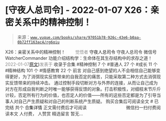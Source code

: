 # [守夜人总司令] - 2022-01-07 X26：亲密关系中的精神控制！

> 来源：[`www.yuque.com/books/share/97051b78-926c-43e6-b0aa-0b72ff163ac4/rg6qiu`](https://www.yuque.com/books/share/97051b78-926c-43e6-b0aa-0b72ff163ac4/rg6qiu)

<ne-p id="520f42f3293818f927861ebbd5b15da4_p_0" data-lake-id="520f42f3293818f927861ebbd5b15da4_p_0"><ne-text id="u2af84d71" style="color: rgb(51, 51, 51);">X26：亲密关系中的精神控制！</ne-text></ne-p> <ne-p id="a2994d4e0914ae09286d8ea5d9b51ea7" data-lake-id="a2994d4e0914ae09286d8ea5d9b51ea7"><ne-text id="u2c98f416" ne-fontsize="12" style="color: rgb(255, 255, 255);">原创</ne-text><ne-text id="u407f126d" style="color: rgb(140, 140, 140);">觉悟者</ne-text> <ne-text id="u8ea72e67" ne-fontsize="14">守夜人总司令</ne-text></ne-p> <ne-p id="237124d407ae708198f7dec6e66cd979" data-lake-id="237124d407ae708198f7dec6e66cd979"><ne-text id="u1439740c" ne-fontsize="14" ne-bold="true" style="color: rgb(51, 51, 51);">守夜人总司令</ne-text></ne-p> <ne-p id="6eafc00421e73fd8f6a6061a7e39c413" data-lake-id="6eafc00421e73fd8f6a6061a7e39c413"><ne-text id="ua129dbcb" ne-fontsize="14" style="color: rgb(51, 51, 51);">微信号</ne-text><ne-text id="u2fca3293" ne-fontsize="14" style="color: rgb(51, 51, 51);">WatcherCommander</ne-text></ne-p> <ne-p id="3036de3712dd9ed71fd930db28c8b23c" data-lake-id="3036de3712dd9ed71fd930db28c8b23c"><ne-text id="ubdf23587" ne-fontsize="14" style="color: rgb(51, 51, 51);">功能介绍</ne-text><ne-text id="u2c5d7a8b" ne-fontsize="14" style="color: rgb(51, 51, 51);">结构学：生命体在其生存结构中的求存之道！</ne-text></ne-p> <ne-p id="ebfe03ecce1b4861f968367273e1865a" data-lake-id="ebfe03ecce1b4861f968367273e1865a"><ne-text id="u26c6b22a" style="color: rgb(140, 140, 140);">2022-01-07</ne-text>[<ne-text id="u2df8fdf0" ne-fontsize="14">原文</ne-text>](https://mp.weixin.qq.com/s?__biz=MzAxNDk1NjI2Mw==&mid=2247487736&idx=1&sn=fb39520992bb22568e3a31c89b9f40f0&chksm=9b8a3370acfdba66c77d1425610a5d7cc26e23090708151880b117e45931eceb82e4ad69a020#rd))<ne-text id="ufc8e1954" ne-fontsize="14" style="color: rgb(140, 140, 140);">发表于</ne-text></ne-p> <ne-p id="35b8e5f633e34d68e6cb04e4df98d40b" data-lake-id="35b8e5f633e34d68e6cb04e4df98d40b"><ne-text id="u612e721c" style="color: rgb(51, 51, 51);">收录于合集</ne-text></ne-p> <ne-p id="758f18e16f485295e673fc296cc8e1cf" data-lake-id="758f18e16f485295e673fc296cc8e1cf"><ne-text id="u2df39126" style="color: rgb(51, 51, 51);">#精神控制 7 个</ne-text></ne-p> <ne-p id="5673c3a196d3a2761579edb60c4e254f" data-lake-id="5673c3a196d3a2761579edb60c4e254f"><ne-text id="uec4ea49f" style="color: rgb(51, 51, 51);">#普通人 27 个</ne-text></ne-p> <ne-p id="aa82a406308dd430a8be30018f6ad6b3" data-lake-id="aa82a406308dd430a8be30018f6ad6b3"><ne-text id="u4d5174fa" style="color: rgb(51, 51, 51);">#成长 11 个</ne-text></ne-p> <ne-p id="45065b6435963570df1efb3794659736" data-lake-id="45065b6435963570df1efb3794659736"><ne-text id="ueed1c320" style="color: rgb(51, 51, 51);">#精神结构 101 个</ne-text></ne-p> <ne-p id="c588e5cd1d8f68b47269ca32add27b0d" data-lake-id="c588e5cd1d8f68b47269ca32add27b0d"><ne-text id="u10cba98f" style="color: rgb(51, 51, 51);">#情感教育 22 个</ne-text></ne-p> <ne-p id="1de400543b6f0790800f0376729c34ba" data-lake-id="1de400543b6f0790800f0376729c34ba"><ne-text id="ud53206b4" style="color: rgb(51, 51, 51);">前言</ne-text></ne-p> <ne-p id="76bdf6c9aee1a58f256cd28e1bf9998f" data-lake-id="76bdf6c9aee1a58f256cd28e1bf9998f"><ne-text id="ub03cbde5" style="color: rgb(51, 51, 51);">对自己感到绝望的人不会相信自己能够变得更好，为了消弭现实反馈带来的自我否定的痛苦，只能采取第二种方式去消弭现实反馈带来的持续冲击。</ne-text></ne-p> <ne-p id="04667ebea9c99d67fc95ac2d8ae9c417" data-lake-id="04667ebea9c99d67fc95ac2d8ae9c417"><ne-text id="u1607e0bc" style="color: rgb(51, 51, 51);">通过控制手段切断对方与外界的连接，从而让自己成为对方在形成自我判断之时唯一能够获得反馈的对象。打击积极性，对细枝末节斤斤计较，否定所有行为的价值，也否定人的价值——所有的这些否定都是为了引导当事人对自己产生质疑和对自己的判断系统产生质疑。</ne-text></ne-p> <ne-p id="1998979894fefa4cee5342997fc3c521" data-lake-id="1998979894fefa4cee5342997fc3c521" ne-alignment="center"><ne-text id="u85617998" style="color: rgb(51, 51, 51);">购买合集后可阅读全文</ne-text></ne-p> <ne-p id="c241d8f030c2fdb161a9900942b76efd" data-lake-id="c241d8f030c2fdb161a9900942b76efd" ne-alignment="center"><ne-text id="uc1a1a91b" style="color: rgb(51, 51, 51);">#</ne-text></ne-p> <ne-p id="3f4299c36c29c5f802b8f1ca7d3a45ae" data-lake-id="3f4299c36c29c5f802b8f1ca7d3a45ae" ne-alignment="center"><ne-text id="ue9cf3888" style="color: rgb(51, 51, 51);">已完结 共个</ne-text></ne-p> <ne-p id="42b01bb0ef0c3ce46bdd5b6cc918e86b" data-lake-id="42b01bb0ef0c3ce46bdd5b6cc918e86b" ne-alignment="center"><ne-text id="u5bcad07a" ne-fontsize="16">合集详情</ne-text></ne-p> <ne-p id="503cc0528525279ac98fbf82542df2e7" data-lake-id="503cc0528525279ac98fbf82542df2e7" ne-alignment="center"><ne-text id="u28dc8cd3" style="color: rgb(51, 51, 51);">正文需付费后才可阅读</ne-text></ne-p> <ne-p id="0d835a90dde2f426ed000473dfabf25d" data-lake-id="0d835a90dde2f426ed000473dfabf25d" ne-alignment="center"><ne-text id="uf2284b8d" style="color: rgb(255, 255, 255);">加载中</ne-text></ne-p> <ne-p id="a179da5cb4bb366b787c567624e253e4" data-lake-id="a179da5cb4bb366b787c567624e253e4" ne-alignment="center"><ne-text id="u56533f26" style="color: rgb(255, 255, 255);"> 微信豆购买</ne-text></ne-p> <ne-p id="685e1d8614f2d7dac1ac40734f8d4cc9" data-lake-id="685e1d8614f2d7dac1ac40734f8d4cc9" ne-alignment="center"><ne-text id="u1dad172a" style="color: rgb(51, 51, 51);">微信扫一扫付费阅读本文</ne-text></ne-p> <ne-p id="86560b5ffc9c0a30af07fd3254db6a3e" data-lake-id="86560b5ffc9c0a30af07fd3254db6a3e" ne-alignment="center"><ne-text id="ua1c803b1" ne-fontsize="13" style="color: rgb(51, 51, 51);">人付费， 人赞赏</ne-text></ne-p> <ne-h3 id="LcTEf" data-lake-id="LcTEf"><ne-heading-ext><ne-heading-anchor></ne-heading-anchor><ne-heading-fold></ne-heading-fold></ne-heading-ext><ne-heading-content><ne-text id="uc7bfcdfe" ne-fontsize="16" style="color: rgb(51, 51, 51);">精选留言</ne-text></ne-heading-content></ne-h3> <ne-p id="98709ca152dd2f05d0e4e60ff0cee4b6" data-lake-id="98709ca152dd2f05d0e4e60ff0cee4b6"><ne-text id="u172b7ee3" style="color: rgb(51, 51, 51);">暂无...</ne-text></ne-p>